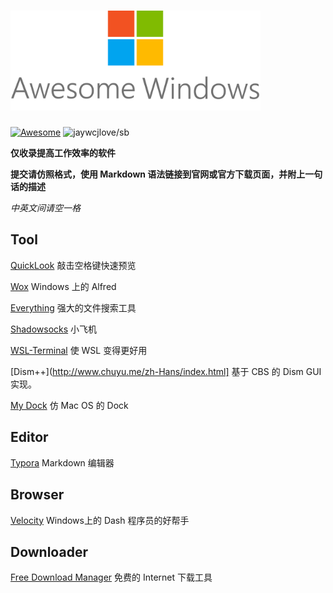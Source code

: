 # <img src="https://raw.githubusercontent.com/Awesome-Windows/Awesome/master/media/main-awesomeWindows.png" width="400" alt="awesome windows">

[![Awesome](https://cdn.rawgit.com/sindresorhus/awesome/d7305f38d29fed78fa85652e3a63e154dd8e8829/media/badge.svg)](https://github.com/sindresorhus/awesome) ![jaywcjlove/sb](https://jaywcjlove.github.io/sb/lang/chinese.svg)



**仅收录提高工作效率的软件**

**提交请仿照格式，使用 Markdown 语法链接到官网或官方下载页面，并附上一句话的描述**

*中英文间请空一格*




## Tool

[QuickLook](https://github.com/QL-Win/QuickLook/releases) 敲击空格键快速预览

[Wox](http://www.wox.one/) Windows 上的 Alfred

[Everything](https://www.voidtools.com/) 强大的文件搜索工具

[Shadowsocks](https://github.com/shadowsocks/shadowsocks-windows) 小飞机

[WSL-Terminal](https://github.com/goreliu/wsl-terminal/releases) 使 WSL 变得更好用 

[Dism++](http://www.chuyu.me/zh-Hans/index.html] 基于 CBS 的 Dism GUI 实现。

[My Dock](https://pan.baidu.com/s/1i5CwGYh)  仿 Mac OS 的 Dock

## Editor

[Typora](https://typora.io/) Markdown 编辑器

## Browser

[Velocity](http://velocity.silverlakesoftware.com/) Windows上的 Dash 程序员的好帮手

## Downloader

[Free Download Manager](https://www.freedownloadmanager.org/zh/) 免费的 Internet 下载工具
